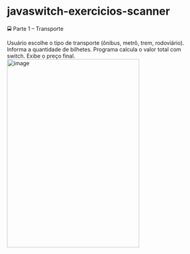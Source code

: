 # javaswitch-exercicios-scanner

🚍 Parte 1 – Transporte

Usuário escolhe o tipo de transporte (ônibus, metrô, trem, rodoviário).
Informa a quantidade de bilhetes.
Programa calcula o valor total com switch.
Exibe o preço final.
<br>
<img width="345" height="491" alt="image" src="https://github.com/user-attachments/assets/1b919b3a-a2fb-4b43-a310-1b147e23470e" />
<br>
